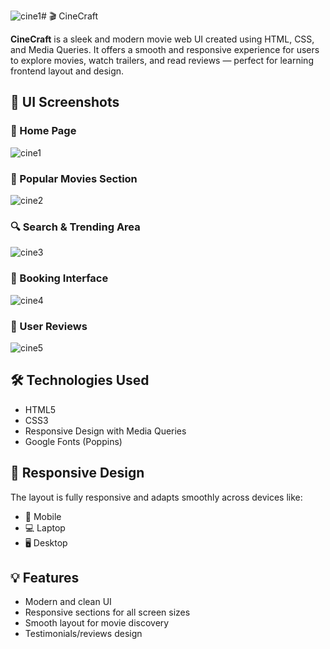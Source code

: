 ![cine1](https://github.com/user-attachments/assets/9ce878d5-a293-49c6-9f5e-b1220ebf5e2d)# 🎬 CineCraft

**CineCraft** is a sleek and modern movie web UI created using HTML, CSS, and Media Queries. It offers a smooth and responsive experience for users to explore movies, watch trailers, and read reviews — perfect for learning frontend layout and design.

## 📸 UI Screenshots

### 🎥 Home Page
![cine1](https://github.com/user-attachments/assets/f69d31ea-09a7-4928-afb4-6dd5a2f226d9)


### 🍿 Popular Movies Section
![cine2](https://github.com/user-attachments/assets/9220ec89-cd06-458f-8ccd-fc0435dcf046)


### 🔍 Search & Trending Area
![cine3](https://github.com/user-attachments/assets/61970b38-6ce2-40ca-b317-91e1cd81e40a)


### 🎫 Booking Interface
![cine4](https://github.com/user-attachments/assets/6590e754-690f-42cb-b842-88f417da73be)


### 🌟 User Reviews
![cine5](https://github.com/user-attachments/assets/ad87a24d-1706-4e6b-8a8f-32b1a1a59876)

## 🛠️ Technologies Used

- HTML5
- CSS3
- Responsive Design with Media Queries
- Google Fonts (Poppins)

## 📱 Responsive Design

The layout is fully responsive and adapts smoothly across devices like:

- 📱 Mobile
- 💻 Laptop
- 🖥️ Desktop

## 💡 Features

- Modern and clean UI
- Responsive sections for all screen sizes
- Smooth layout for movie discovery
- Testimonials/reviews design
